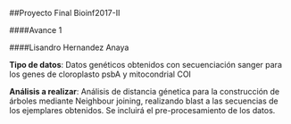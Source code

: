 ##Proyecto Final Bioinf2017-II

####Avance 1

####Lisandro Hernandez Anaya

**Tipo de datos**: Datos genéticos obtenidos con secuenciación sanger para los genes de cloroplasto psbA y mitocondrial COI

**Análisis a realizar**: Análisis de distancia génetica para la construcción de árboles mediante Neighbour joining, realizando blast a las secuencias
			de los ejemplares obtenidos. Se incluirá el pre-procesamiento de los datos.